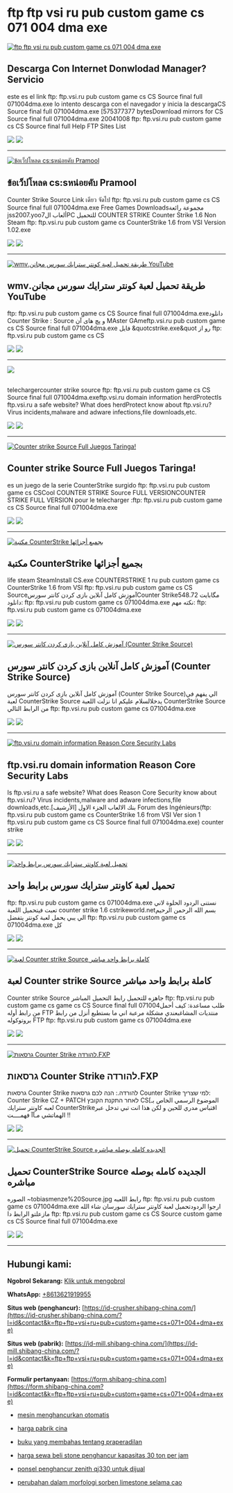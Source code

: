 # ftp ftp vsi ru pub custom game cs 071 004 dma exe

<a href="https://swt.shibang-china.com/?l=id&img&k=ftp+ftp+vsi+ru+pub+custom+game+cs+071+004+dma+exe" target="_blank">![ftp ftp vsi ru pub custom game cs 071 004 dma exe](http://static.shibang-china.com/all-800x300/556.jpg)</a>

## Descarga Con Internet Donwlodad Manager? Servicio
este es el link ftp: ftp.vsi.ru pub custom game cs CS Source final full 071004dma.exe lo intento descarga con el navegador y inicia la descargaCS Source final full 071004dma.exe [575377377 bytesDownload mirrors for CS Source final full 071004dma.exe 20041008 ftp: ftp.vsi.ru pub custom game cs CS Source final full Help FTP Sites List


<a href="https://whatsapp.shibangsoft.com/WhatsApp.php" target="_blank" title="WhatsApp">![](http://static.shibang-china.com/icon/whatsapp.png)</a> <a href="https://swt.shibang-china.com/?l=id&icon&k=ftp+ftp+vsi+ru+pub+custom+game+cs+071+004+dma+exe" target="_blank">![](http://static.shibang-china.com/icon/chat-id.png)</a>

---

<a href="https://swt.shibang-china.com/?l=id&img&k=ftp+ftp+vsi+ru+pub+custom+game+cs+071+004+dma+exe" target="_blank">![ข้อเว็ปโหลด cs:sหน่อยคับ Pramool](http://static.shibang-china.com/all-800x300/253.jpg)</a>

## ข้อเว็ปโหลด cs:sหน่อยคับ Pramool
Counter Strike Source Link เดียว จัดไป ftp: ftp.vsi.ru pub custom game cs CS Source final full 071004dma.exe Free Games Downloadsمجموعة رائعة jss2007.yoo7ألعاب الPC للتحميل COUNTER STRIKE Counter Strike 1.6 Non Steam ftp: ftp.vsi.ru pub custom game cs CounterStrike 1.6 from VSI Version 1.02.exe


<a href="https://whatsapp.shibangsoft.com/WhatsApp.php" target="_blank" title="WhatsApp">![](http://static.shibang-china.com/icon/whatsapp.png)</a> <a href="https://swt.shibang-china.com/?l=id&icon&k=ftp+ftp+vsi+ru+pub+custom+game+cs+071+004+dma+exe" target="_blank">![](http://static.shibang-china.com/icon/chat-id.png)</a>

---

<a href="https://swt.shibang-china.com/?l=id&img&k=ftp+ftp+vsi+ru+pub+custom+game+cs+071+004+dma+exe" target="_blank">![‫طريقة تحميل لعبة كونتر سترايك سورس مجانن.wmv‬‎ YouTube](http://static.shibang-china.com/all-800x300/888.jpg)</a>

## ‫طريقة تحميل لعبة كونتر سترايك سورس مجانن.wmv‬‎ YouTube
ftp: ftp.vsi.ru pub custom game cs CS Source final full 071004dma.exeدانلود Counter Strike : Source و پچ های آن MAster GAmeftp.vsi.ru pub custom game cs CS Source final full 071004dma.exe فایل &quotcstrike.exe&quot رو از ftp: ftp.vsi.ru pub custom game cs CS


<a href="https://whatsapp.shibangsoft.com/WhatsApp.php" target="_blank" title="WhatsApp">![](http://static.shibang-china.com/icon/whatsapp.png)</a> <a href="https://swt.shibang-china.com/?l=id&icon&k=ftp+ftp+vsi+ru+pub+custom+game+cs+071+004+dma+exe" target="_blank">![](http://static.shibang-china.com/icon/chat-id.png)</a>

---

<a href="https://swt.shibang-china.com/?l=id&img&k=ftp+ftp+vsi+ru+pub+custom+game+cs+071+004+dma+exe" target="_blank">![](http://static.shibang-china.com/all-800x300/998.jpg)</a>

## 
telechargercounter strike source ftp: ftp.vsi.ru pub custom game cs CS Source final full 071004dma.exeftp.vsi.ru domain information herdProtectIs ftp.vsi.ru a safe website? What does herdProtect know about ftp.vsi.ru? Virus incidents,malware and adware infections,file downloads,etc.


<a href="https://whatsapp.shibangsoft.com/WhatsApp.php" target="_blank" title="WhatsApp">![](http://static.shibang-china.com/icon/whatsapp.png)</a> <a href="https://swt.shibang-china.com/?l=id&icon&k=ftp+ftp+vsi+ru+pub+custom+game+cs+071+004+dma+exe" target="_blank">![](http://static.shibang-china.com/icon/chat-id.png)</a>

---

<a href="https://swt.shibang-china.com/?l=id&img&k=ftp+ftp+vsi+ru+pub+custom+game+cs+071+004+dma+exe" target="_blank">![Counter strike Source Full Juegos Taringa!](http://static.shibang-china.com/all-800x300/27.jpg)</a>

## Counter strike Source Full Juegos Taringa!
es un juego de la serie CounterStrike surgido ftp: ftp.vsi.ru pub custom game cs CSCool COUNTER STRIKE Source FULL VERSIONCOUNTER STRIKE FULL VERSION pour le telecharger :ftp: ftp.vsi.ru pub custom game cs CS Source final full 071004dma.exe


<a href="https://whatsapp.shibangsoft.com/WhatsApp.php" target="_blank" title="WhatsApp">![](http://static.shibang-china.com/icon/whatsapp.png)</a> <a href="https://swt.shibang-china.com/?l=id&icon&k=ftp+ftp+vsi+ru+pub+custom+game+cs+071+004+dma+exe" target="_blank">![](http://static.shibang-china.com/icon/chat-id.png)</a>

---

<a href="https://swt.shibang-china.com/?l=id&img&k=ftp+ftp+vsi+ru+pub+custom+game+cs+071+004+dma+exe" target="_blank">![مكتبة CounterStrike بجميع أجزائها](http://static.shibang-china.com/all-800x300/953.jpg)</a>

## مكتبة CounterStrike بجميع أجزائها
life steam SteamInstall CS.exe COUNTERSTRIKE 1 ru pub custom game cs CounterStrike 1.6 from VSI ftp: ftp.vsi.ru pub custom game cs CS Sourceآموزش کامل آنلاین بازی کردن کانتر سورسCounter Strike548.72 مگابایت دانلود: ftp: ftp.vsi.ru pub custom game cs 071004dma.exe نکته مهم: ftp: ftp.vsi.ru pub custom game cs 071004dma.exe


<a href="https://whatsapp.shibangsoft.com/WhatsApp.php" target="_blank" title="WhatsApp">![](http://static.shibang-china.com/icon/whatsapp.png)</a> <a href="https://swt.shibang-china.com/?l=id&icon&k=ftp+ftp+vsi+ru+pub+custom+game+cs+071+004+dma+exe" target="_blank">![](http://static.shibang-china.com/icon/chat-id.png)</a>

---

<a href="https://swt.shibang-china.com/?l=id&img&k=ftp+ftp+vsi+ru+pub+custom+game+cs+071+004+dma+exe" target="_blank">![آموزش کامل آنلاین بازی کردن کانتر سورس (Counter Strike Source)](http://static.shibang-china.com/all-800x300/1276.jpg)</a>

## آموزش کامل آنلاین بازی کردن کانتر سورس (Counter Strike Source)
آموزش کامل آنلاین بازی کردن کانتر سورس (Counter Strike Source)الي يفهم في لعبة CounterStrike Source يدخلالسلام عليكم انا نزلت اللعبة CounterStrike Source من الرابط التالي ftp: ftp.vsi.ru pub custom game cs 071004dma.exe


<a href="https://whatsapp.shibangsoft.com/WhatsApp.php" target="_blank" title="WhatsApp">![](http://static.shibang-china.com/icon/whatsapp.png)</a> <a href="https://swt.shibang-china.com/?l=id&icon&k=ftp+ftp+vsi+ru+pub+custom+game+cs+071+004+dma+exe" target="_blank">![](http://static.shibang-china.com/icon/chat-id.png)</a>

---

<a href="https://swt.shibang-china.com/?l=id&img&k=ftp+ftp+vsi+ru+pub+custom+game+cs+071+004+dma+exe" target="_blank">![ftp.vsi.ru domain information Reason Core Security Labs](http://static.shibang-china.com/all-800x300/229.jpg)</a>

## ftp.vsi.ru domain information Reason Core Security Labs
Is ftp.vsi.ru a safe website? What does Reason Core Security know about ftp.vsi.ru? Virus incidents,malware and adware infections,file downloads,etc.بنك الالعاب الجزء الاول [الأرشيف] Forum des Ingénieurs(ftp: ftp.vsi.ru pub custom game cs CounterStrike 1.6 from VSI Ver sion 1 ftp.vsi.ru pub custom game cs CS Source final full 071004dma.exe) counter strike


<a href="https://whatsapp.shibangsoft.com/WhatsApp.php" target="_blank" title="WhatsApp">![](http://static.shibang-china.com/icon/whatsapp.png)</a> <a href="https://swt.shibang-china.com/?l=id&icon&k=ftp+ftp+vsi+ru+pub+custom+game+cs+071+004+dma+exe" target="_blank">![](http://static.shibang-china.com/icon/chat-id.png)</a>

---

<a href="https://swt.shibang-china.com/?l=id&img&k=ftp+ftp+vsi+ru+pub+custom+game+cs+071+004+dma+exe" target="_blank">![تحميل لعبة كاونتر سترايك سورس برابط واحد](http://static.shibang-china.com/all-800x300/416.jpg)</a>

## تحميل لعبة كاونتر سترايك سورس برابط واحد
ftp: ftp.vsi.ru pub custom game cs 071004dma.exe نستنى الردود الحلوة لاني تعبت فيتحميل اللعبة counter strike 1.6 cstrikeworld.netبسم الله الرحمن الرحيم الي يبي يحمل لعبة كونتر يتفضل ftp: ftp.vsi.ru pub custom game cs 071004dma.exe كل


<a href="https://whatsapp.shibangsoft.com/WhatsApp.php" target="_blank" title="WhatsApp">![](http://static.shibang-china.com/icon/whatsapp.png)</a> <a href="https://swt.shibang-china.com/?l=id&icon&k=ftp+ftp+vsi+ru+pub+custom+game+cs+071+004+dma+exe" target="_blank">![](http://static.shibang-china.com/icon/chat-id.png)</a>

---

<a href="https://swt.shibang-china.com/?l=id&img&k=ftp+ftp+vsi+ru+pub+custom+game+cs+071+004+dma+exe" target="_blank">![لعبة Counter strike Source كاملة برابط واحد مباشر](http://static.shibang-china.com/all-800x300/597.jpg)</a>

## لعبة Counter strike Source كاملة برابط واحد مباشر
Counter strike Source جاهزه للتحميل رابط التحميل المباشر ftp: ftp.vsi.ru pub custom game cs game cs CS Source final full 071004طلب مساعدة: كيف أحمل من رابط أوله FTP منتديات المشاغبعندي مشكلة مرعبة اني ما بستطيع أنزل من رابط بروتوكوله FTP ftp: ftp.vsi.ru pub custom game cs 071004dma.exe


<a href="https://whatsapp.shibangsoft.com/WhatsApp.php" target="_blank" title="WhatsApp">![](http://static.shibang-china.com/icon/whatsapp.png)</a> <a href="https://swt.shibang-china.com/?l=id&icon&k=ftp+ftp+vsi+ru+pub+custom+game+cs+071+004+dma+exe" target="_blank">![](http://static.shibang-china.com/icon/chat-id.png)</a>

---

<a href="https://swt.shibang-china.com/?l=id&img&k=ftp+ftp+vsi+ru+pub+custom+game+cs+071+004+dma+exe" target="_blank">![גרסאות Counter Strike להורדה.FXP](http://static.shibang-china.com/all-800x300/1127.jpg)</a>

## גרסאות Counter Strike להורדה.FXP
גרסאות Counter Strike להורדה.: הנה לכם גרסאות Counter Strike למי שצריך: Counter Strike CZ + PATCH לאחר התקנת הקובץ CS[الموضوع الرسمي الخاص بـ لعبه كاونتر سترايك CounterStrikeاقتباس مدري للحين و لكن هذا انت تبي تدخل عبر الهماتشي مـآآ فهمــــت !!


<a href="https://whatsapp.shibangsoft.com/WhatsApp.php" target="_blank" title="WhatsApp">![](http://static.shibang-china.com/icon/whatsapp.png)</a> <a href="https://swt.shibang-china.com/?l=id&icon&k=ftp+ftp+vsi+ru+pub+custom+game+cs+071+004+dma+exe" target="_blank">![](http://static.shibang-china.com/icon/chat-id.png)</a>

---

<a href="https://swt.shibang-china.com/?l=id&img&k=ftp+ftp+vsi+ru+pub+custom+game+cs+071+004+dma+exe" target="_blank">![تحميل CounterStrike Source الجديده كامله بوصله مباشره](http://static.shibang-china.com/all-800x300/1352.jpg)</a>

## تحميل CounterStrike Source الجديده كامله بوصله مباشره
الصوره ~tobiasmenze%20Source.jpg رابط اللعبه ftp: ftp.vsi.ru pub custom game cs 071004dma.exe ارجوا الردودتحميل لعبة كاونتر سترايك سورسان شاء الله مازعلتو الرابط دا ftp: ftp.vsi.ru pub custom game cs CS Source custom game cs CS Source final full 071004dma.exe


<a href="https://whatsapp.shibangsoft.com/WhatsApp.php" target="_blank" title="WhatsApp">![](http://static.shibang-china.com/icon/whatsapp.png)</a> <a href="https://swt.shibang-china.com/?l=id&icon&k=ftp+ftp+vsi+ru+pub+custom+game+cs+071+004+dma+exe" target="_blank">![](http://static.shibang-china.com/icon/chat-id.png)</a>

---
## Hubungi kami:

**Ngobrol Sekarang:** [Klik untuk mengobrol](https://swt.shibang-china.com?l=id&contact&k=ftp+ftp+vsi+ru+pub+custom+game+cs+071+004+dma+exe)

**WhatsApp:**  [+8613621919955](https://whatsapp.shibangsoft.com/WhatsApp.php)

**Situs web (penghancur):** [https://id-crusher.shibang-china.com/](https://id-crusher.shibang-china.com/?l=id&contact&k=ftp+ftp+vsi+ru+pub+custom+game+cs+071+004+dma+exe)

**Situs web (pabrik):** [https://id-mill.shibang-china.com/](https://id-mill.shibang-china.com/?l=id&contact&k=ftp+ftp+vsi+ru+pub+custom+game+cs+071+004+dma+exe)

**Formulir pertanyaan:** [https://form.shibang-china.com](https://form.shibang-china.com?l=id&contact&k=ftp+ftp+vsi+ru+pub+custom+game+cs+071+004+dma+exe)

* [mesin menghancurkan otomatis](../25/mesin%20menghancurkan%20otomatis.md)

* [harga pabrik cina](../30/harga%20pabrik%20cina.md)

* [buku yang membahas tentang praperadilan](../27/buku%20yang%20membahas%20tentang%20praperadilan.md)

* [harga sewa beli stone penghancur kapasitas 30 ton per jam](../27/harga%20sewa%20beli%20stone%20penghancur%20kapasitas%2030%20ton%20per%20jam.md)

* [ponsel penghancur zenith qj330 untuk dijual](../28/ponsel%20penghancur%20zenith%20qj330%20untuk%20dijual.md)

* [perubahan dalam morfologi sorben limestone selama cao](../18/perubahan%20dalam%20morfologi%20sorben%20limestone%20selama%20cao.md)